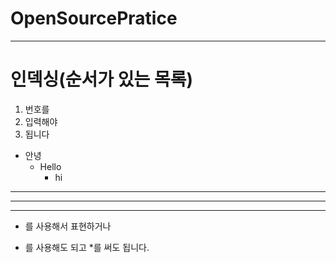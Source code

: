 # OpenSourcePratice
<hr/>

# 인덱싱(순서가 있는 목록)
1. 번호를
2. 입력해야
3. 됩니다

+ 안녕
  + Hello
    + hi
----------- 
***
* *  *
+ 를 사용해서 표현하거나
- 를 사용해도 되고
*를 써도 됩니다.
